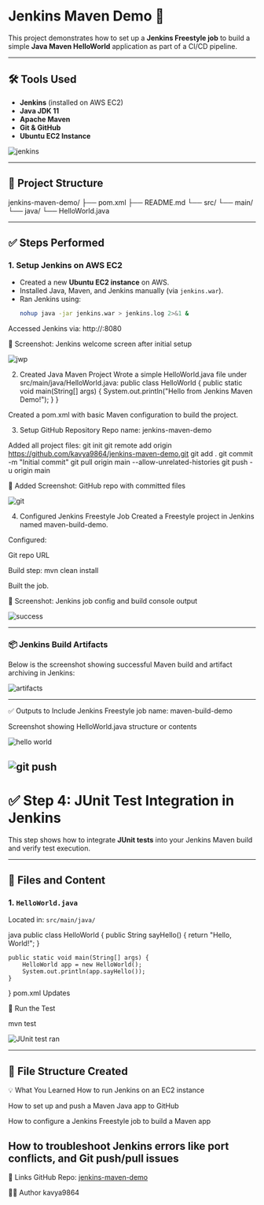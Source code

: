 # Jenkins Maven Demo 🚀

This project demonstrates how to set up a **Jenkins Freestyle job** to build a simple **Java Maven HelloWorld** application as part of a CI/CD pipeline.

---

## 🛠 Tools Used
- **Jenkins** (installed on AWS EC2)
- **Java JDK 11**
- **Apache Maven**
- **Git & GitHub**
- **Ubuntu EC2 Instance**


![jenkins](https://github.com/user-attachments/assets/f9149975-6e15-4ae9-b530-a7e2bb00361d)

---

## 📁 Project Structure

jenkins-maven-demo/ ├── pom.xml ├── README.md └── src/ └── main/ └── java/ └── HelloWorld.java


---

## ✅ Steps Performed

### 1. Setup Jenkins on AWS EC2
- Created a new **Ubuntu EC2 instance** on AWS.
- Installed Java, Maven, and Jenkins manually (via `jenkins.war`).
- Ran Jenkins using:
  ```bash
  nohup java -jar jenkins.war > jenkins.log 2>&1 &


Accessed Jenkins via: http://<your-ec2-public-ip>:8080

📸 Screenshot: Jenkins welcome screen after initial setup

![jwp](https://github.com/user-attachments/assets/d344da52-f0f6-4adf-9917-82053355abcd)

2. Created Java Maven Project
Wrote a simple HelloWorld.java file under src/main/java/HelloWorld.java:
public class HelloWorld {
    public static void main(String[] args) {
        System.out.println("Hello from Jenkins Maven Demo!");
    }
}

Created a pom.xml with basic Maven configuration to build the project.


3. Setup GitHub Repository
Repo name: jenkins-maven-demo

Added all project files:
git init
git remote add origin https://github.com/kavya9864/jenkins-maven-demo.git
git add .
git commit -m "Initial commit"
git pull origin main --allow-unrelated-histories
git push -u origin main

📸 Added Screenshot: GitHub repo with committed files

![git](https://github.com/user-attachments/assets/d406f1dc-401e-4eba-943c-59e493fb2c96)

4. Configured Jenkins Freestyle Job
Created a Freestyle project in Jenkins named maven-build-demo.

Configured:

Git repo URL

Build step: mvn clean install

Built the job.


📸 Screenshot: Jenkins job config and build console output

![success](https://github.com/user-attachments/assets/dfcc32d2-2e9e-42f9-9d3d-8b1c7675058e)

---

### 📦 Jenkins Build Artifacts

Below is the screenshot showing successful Maven build and artifact archiving in Jenkins:

![artifacts](https://github.com/user-attachments/assets/4599c0f3-2f39-4887-9304-678638604323)


---
✅ Outputs to Include
Jenkins Freestyle job name: maven-build-demo

Screenshot showing HelloWorld.java structure or contents

![hello world](https://github.com/user-attachments/assets/b7b8af88-fed6-4e0a-9751-ccf534febc3b)


![git push](https://github.com/user-attachments/assets/d9327274-70c9-4f60-8104-5ddb24151bc4)
---


# ✅ Step 4: JUnit Test Integration in Jenkins

This step shows how to integrate **JUnit tests** into your Jenkins Maven build and verify test execution.

---

## 📌 Files and Content

### 1. `HelloWorld.java`

Located in: `src/main/java/`

java
public class HelloWorld {
    public String sayHello() {
        return "Hello, World!";
    }

    public static void main(String[] args) {
        HelloWorld app = new HelloWorld();
        System.out.println(app.sayHello());
    }
}
pom.xml Updates

🧪 Run the Test

mvn test

![JUnit test ran](https://github.com/user-attachments/assets/c082cff7-a80f-47ad-9e70-6060e0ddc052)

---

## 📁 File Structure Created


💡 What You Learned
How to run Jenkins on an EC2 instance

How to set up and push a Maven Java app to GitHub

How to configure a Jenkins Freestyle job to build a Maven app

How to troubleshoot Jenkins errors like port conflicts, and Git push/pull issues
-----
📎 Links
GitHub Repo: [jenkins-maven-demo](https://github.com/kavya9864/jenkins-maven-demo)

👩‍💻 Author
kavya9864






